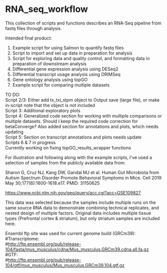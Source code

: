 # RNA_seq_workflow

This collection of scripts and functions describes an RNA-Seq pipeline from fastq files through analysis.

Intended final product:  
1. Example script for using Salmon to quantify fastq files  
2. Script to import and set up data in preparation for analysis  
3. Script for exploring data and quality control, and formatting data in preparation of downstream analysis  
4. Differential gene expression analysis using DESeq2
5. Differential transcript usage analysis using DRIMSeq  
6. Gene ontology analysis using topGO  
7. Example script for comparing multiple datasets

TO DO:  
Script 2/3: Either add tx_txi_stpm object to Output save (large file), or make in-script note that the object is not included  
Script 3: Additional exploratory plots  
Script 4: Generalized code section for working with multiple comparisons or multiple datasets. Should I keep the required code correction for betaConverge? Also added section for annotations and plots, which needs updating  
Script 5: Section on transcript annotations and plots needs update  
Scripts 6 & 7 in progress  
Currently working on fixing topGO_results_wrapper functions  
  
For illustration and following along with the example scripts, I've used a selection of samples from the publicly available data from:  

Sharon G, Cruz NJ, Kang DW, Gandal MJ et al. Human Gut Microbiota from Autism Spectrum Disorder Promote Behavioral Symptoms in Mice. Cell 2019 May 30;177(6):1600-1618.e17. PMID: 31150625  
  
https://www.ncbi.nlm.nih.gov/geo/query/acc.cgi?acc=GSE109827
  
This data was selected because the samples include multiple runs on the same source RNA data to demonstrate combining technical replicates, and nested design of multiple factors. Original data includes multiple tissue types (Prefrontal cortex & striatum), but only striatum samples are included here.
  
Ensembl ftp site was used for current genome build (GRCm39):  
#Transcriptome:  
#http://ftp.ensembl.org/pub/release-104/fasta/mus_musculus/cdna/Mus_musculus.GRCm39.cdna.all.fa.gz  
#GTF:  
#http://ftp.ensembl.org/pub/release-104/gtf/mus_musculus/Mus_musculus.GRCm39.104.gtf.gz  